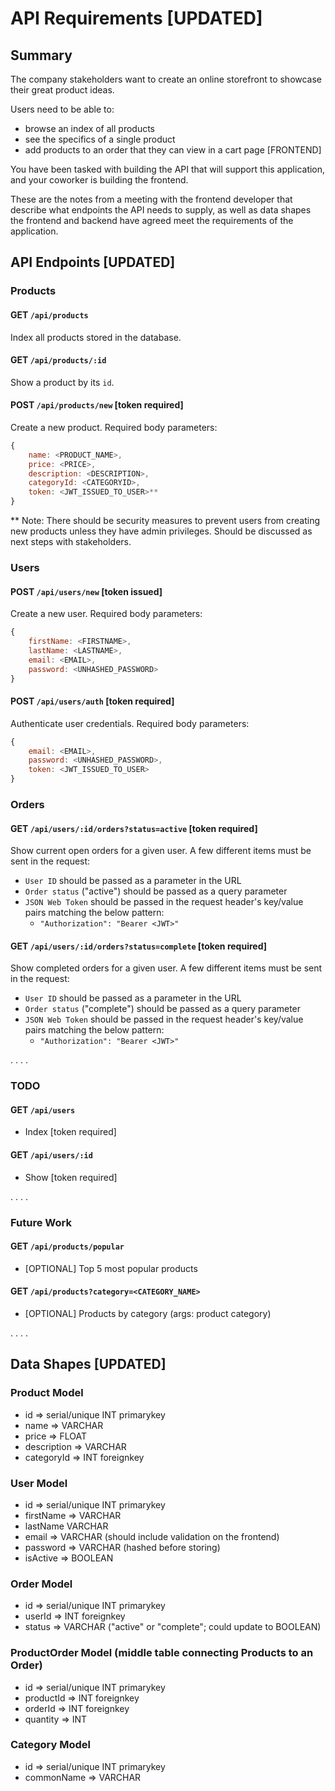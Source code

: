 # API Requirements [UPDATED]

## Summary

The company stakeholders want to create an online storefront to showcase their great product ideas.

Users need to be able to:

- browse an index of all products
- see the specifics of a single product
- add products to an order that they can view in a cart page [FRONTEND]

You have been tasked with building the API that will support this application, and your coworker is building the frontend.

These are the notes from a meeting with the frontend developer that describe what endpoints the API needs to supply, as well as data shapes the frontend and backend have agreed meet the requirements of the application.

## API Endpoints [UPDATED]

### Products

#### GET `/api/products`

Index all products stored in the database.

#### GET `/api/products/:id`

Show a product by its `id`.

#### POST `/api/products/new` [token required]

Create a new product. Required body parameters:

``` javascript
{
    name: <PRODUCT_NAME>,
    price: <PRICE>,
    description: <DESCRIPTION>,
    categoryId: <CATEGORYID>,
    token: <JWT_ISSUED_TO_USER>**
}
```

** Note: There should be security measures to prevent users from creating new products unless they have admin privileges. Should be discussed as next steps with stakeholders.

### Users

#### POST `/api/users/new` [token issued]

Create a new user. Required body parameters:

``` javascript
{
    firstName: <FIRSTNAME>,
    lastName: <LASTNAME>,
    email: <EMAIL>,
    password: <UNHASHED_PASSWORD>
}
```

#### POST `/api/users/auth` [token required]

Authenticate user credentials. Required body parameters:

``` javascript
{
    email: <EMAIL>,
    password: <UNHASHED_PASSWORD>,
    token: <JWT_ISSUED_TO_USER>
}
```

### Orders

#### GET `/api/users/:id/orders?status=active` [token required]

Show current open orders for a given user. A few different items must be sent in the request:

- `User ID` should be passed as a parameter in the URL
- `Order status` ("active") should be passed as a query parameter
- `JSON Web Token` should be passed in the request header's key/value pairs matching the below pattern:
  - `"Authorization": "Bearer <JWT>"`

#### GET `/api/users/:id/orders?status=complete` [token required]

Show completed orders for a given user. A few different items must be sent in the request:

- `User ID` should be passed as a parameter in the URL
- `Order status` ("complete") should be passed as a query parameter
- `JSON Web Token` should be passed in the request header's key/value pairs matching the below pattern:
  - `"Authorization": "Bearer <JWT>"`

.
.
.
.

### TODO

#### GET `/api/users`

- Index [token required]

#### GET `/api/users/:id`

- Show [token required]

.
.
.
.

### Future Work

#### GET `/api/products/popular`

- [OPTIONAL] Top 5 most popular products

#### GET `/api/products?category=<CATEGORY_NAME>`

- [OPTIONAL] Products by category (args: product category)

.
.
.
.

## Data Shapes [UPDATED]

### Product Model

- id => serial/unique INT primarykey
- name => VARCHAR
- price => FLOAT
- description => VARCHAR
- categoryId => INT foreignkey

### User Model

- id => serial/unique INT primarykey
- firstName => VARCHAR
- lastName VARCHAR
- email => VARCHAR (should include validation on the frontend)
- password => VARCHAR (hashed before storing)
- isActive => BOOLEAN

### Order Model

- id => serial/unique INT primarykey
- userId => INT foreignkey
- status => VARCHAR ("active" or "complete"; could update to BOOLEAN)

### ProductOrder Model (middle table connecting Products to an Order)

- id => serial/unique INT primarykey
- productId => INT foreignkey
- orderId => INT foreignkey
- quantity => INT

### Category Model

- id => serial/unique INT primarykey
- commonName => VARCHAR
